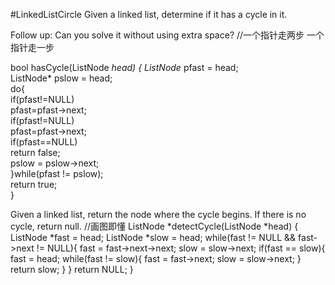 #LinkedListCircle
Given a linked list, determine if it has a cycle in it.

Follow up:
Can you solve it without using extra space?
//一个指针走两步 一个指针走一步

bool hasCycle(ListNode *head)
{
        ListNode* pfast = head;  
        ListNode* pslow = head;  
        do{  
            if(pfast!=NULL)  
                pfast=pfast->next;  
            if(pfast!=NULL)  
                pfast=pfast->next;  
            if(pfast==NULL)  
                return false;  
            pslow = pslow->next;  
        }while(pfast != pslow);  
        return true;  
}




Given a linked list, return the node where the cycle begins. If there is no cycle, return null.
//画图即懂
ListNode *detectCycle(ListNode *head)
{
        ListNode *fast = head;
        ListNode *slow = head;
        while(fast != NULL && fast->next != NULL){
            fast = fast->next->next;
            slow = slow->next;
            if(fast == slow){
                fast = head;
                while(fast != slow){
                    fast = fast->next;
                    slow = slow->next;
                }
                return slow;
            }
        }
        return NULL;
}
